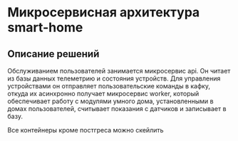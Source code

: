 # Микросервисная архитектура smart-home

## Описание решений

Обслуживанием пользователей занимается микросервис api. Он читает из базы данных телеметрию и состояния устройств. Для управления устройствами он отправляет пользовательские команды в кафку, откуда их асинхронно получает микросервис worker, который обеспечивает работу с модулями умного дома, установленными в домах пользователей, считывает показания с датчиков и записывает в базу.

Все контейнеры кроме постгреса можно скейлить
